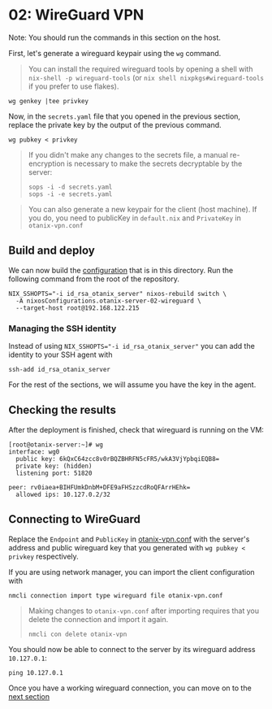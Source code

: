# 02: WireGuard VPN

Note: You should run the commands in this section on the host.

First, let's generate a wireguard keypair using the `wg` command.

> You can install the required wireguard tools by opening a shell with `nix-shell -p wireguard-tools` (or `nix shell nixpkgs#wireguard-tools` if you prefer to use flakes).

```
wg genkey |tee privkey
```

Now, in the `secrets.yaml` file that you opened in the previous section, replace the private key by the output of the previous command.

```
wg pubkey < privkey
```

> If you didn't make any changes to the secrets file, a manual re-encryption is necessary to make the secrets decryptable by the server:
> 
> ```
> sops -i -d secrets.yaml
> sops -i -e secrets.yaml
> ```

> You can also generate a new keypair for the client (host machine). If you do, you need to publicKey in `default.nix` and `PrivateKey` in `otanix-vpn.conf`

## Build and deploy

We can now build the [configuration](./default.nix) that is in this directory.
Run the following command from the root of the repository.

```
NIX_SSHOPTS="-i id_rsa_otanix_server" nixos-rebuild switch \
  -A nixosConfigurations.otanix-server-02-wireguard \
  --target-host root@192.168.122.215
```

### Managing the SSH identity

Instead of using `NIX_SSHOPTS="-i id_rsa_otanix_server"` you can add the identity to your SSH agent with

```
ssh-add id_rsa_otanix_server
```

For the rest of the sections, we will assume you have the key in the agent.

## Checking the results

After the deployment is finished, check that wireguard is running on the VM:

```
[root@otanix-server:~]# wg
interface: wg0
  public key: 6kQxC64zcc8v0rBQZBHRFN5cFR5/wkA3VjYpbqiEQB8=
  private key: (hidden)
  listening port: 51820

peer: rv0iaea+BIHFUmkDnbM+DFE9aFHSzzcdRoQFArrHEhk=
  allowed ips: 10.127.0.2/32
```

## Connecting to WireGuard

Replace the `Endpoint` and `PublicKey` in [otanix-vpn.conf](./otanix-vpn.conf) with the server's address and public wireguard key that you generated with `wg pubkey < privkey` respectively.

If you are using network manager, you can import the client configuration with

```
nmcli connection import type wireguard file otanix-vpn.conf
```

> Making changes to `otanix-vpn.conf` after importing requires that you delete the connection and import it again.
>
> ```
> nmcli con delete otanix-vpn
> ```

You should now be able to connect to the server by its wireguard address `10.127.0.1`:

```
ping 10.127.0.1
```

Once you have a working wireguard connection, you can move on to the [next section](../03-nginx/)
